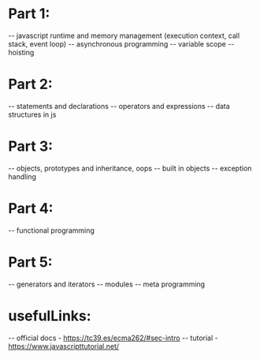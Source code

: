 # Part 1:

-- javascript runtime and memory management (execution context, call stack, event loop)
-- asynchronous programming
-- variable scope
-- hoisting

# Part 2:

-- statements and declarations
-- operators and expressions
-- data structures in js

# Part 3:

-- objects, prototypes and inheritance, oops
-- built in objects
-- exception handling

# Part 4:

-- functional programming

# Part 5:

-- generators and iterators
-- modules
-- meta programming

# usefulLinks:

-- official docs - https://tc39.es/ecma262/#sec-intro
-- tutorial - https://www.javascripttutorial.net/

